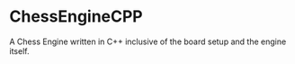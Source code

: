 # ChessEngineCPP
A Chess Engine written in C++ inclusive of the board setup and the engine itself. 
